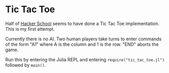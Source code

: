 Tic Tac Toe
===========

Half of [Hacker School](http://http://www.hackerschool.com/) seems to have done a
Tic Tac Toe implementation. This is my first attempt.

Currently there is no AI. Two human players take turns to enter commands of the
form "A1" where A is the column and 1 is the row. "END" aborts the game.

Run this by entering the Julia REPL and entering <code>require("tic_tac_toe.jl")</code>
followed by <code>main()</code>.
